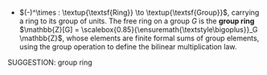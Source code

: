 -  $(-)^\times : \textup{\textsf{Ring}} \to \textup{\textsf{Group}}$, carrying a ring to its group of units. The free ring on a group $G$ is the **group ring** $\mathbb{Z}[G] = \scalebox{0.85}{\ensuremath{\textstyle\bigoplus}}_G \mathbb{Z}$, whose elements are finite formal sums of group elements, using the group operation to define the bilinear multiplication law.

SUGGESTION: group ring